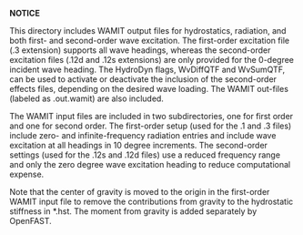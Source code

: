 
**NOTICE**

This directory includes WAMIT output files for hydrostatics, radiation, and both first- and second-order wave excitation.  The first-order excitation file (.3 extension) supports all wave headings, whereas the second-order excitation files (.12d and .12s extensions) are only provided for the 0-degree incident wave heading.  The HydroDyn flags, WvDiffQTF and WvSumQTF, can be used to activate or deactivate the inclusion of the second-order effects files, depending on the desired wave loading.  The WAMIT out-files (labeled as .out.wamit) are also included.

The WAMIT input files are included in two subdirectories, one for first order and one for second order. The first-order setup (used for the .1 and .3 files) include zero- and infinite-frequency radiation entries and include wave excitation at all headings in 10 degree increments. The second-order settings (used for the .12s and .12d files) use a reduced frequency range and only the zero degree wave excitation heading to reduce computational expense.

Note that the center of gravity is moved to the origin in the first-order WAMIT input file to remove the contributions from gravity to the hydrostatic stiffness in *.hst. The moment from gravity is added separately by OpenFAST. 
